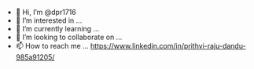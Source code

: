 - 👋 Hi, I’m @dpr1716
- 👀 I’m interested in ...
- 🌱 I’m currently learning ...
- 💞️ I’m looking to collaborate on ...
- 📫 How to reach me ...
https://www.linkedin.com/in/prithvi-raju-dandu-985a91205/
<!---
dpr1716/dpr1716 is a ✨ special ✨ repository because its `README.md` (this file) appears on your GitHub profile.
You can click the Preview link to take a look at your changes.
--->
